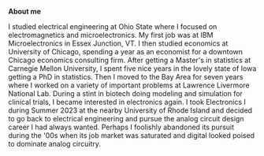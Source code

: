 **About me**

I studied electrical engineering at Ohio State where I focused on electromagnetics and microelectronics.
My first job was at IBM Microelectronics in Essex Junction, VT.
I then studied economics at University of Chicago, spending a year as an economist for a downtown Chicago economics consulting firm.
After getting a Master's in statistics at Carnegie Mellon University, I spent five nice years in the lovely state of Iowa getting a PhD in statistics.
Then I moved to the Bay Area for seven years where I worked on a variety of important problems at Lawrence Livermore National Lab.
During a stint in biotech doing modeling and simulation for clinical trials, I became interested in electronics again.
I took Electronics I during Summer 2023 at the nearby University of Rhode Island and decided to go back to electrical engineering and pursue the analog circuit design career I had always wanted. 
Perhaps I foolishly abandoned its pursuit during the '00s when its job market was saturated and digital looked poised to dominate analog circuitry.
